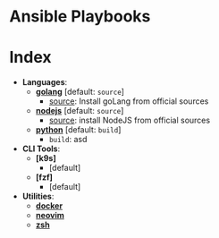 # Ansible Playbooks

# Index
- **Languages**:
    - **[golang](https://github.com/mr-chelyshkin/environment/blob/main/roles/golang/README.md)** [default: `source`]
        - [source](https://github.com/mr-chelyshkin/environment/blob/main/roles/golang/tasks/source.yml): Install goLang from official sources
    - **[nodejs](https://github.com/mr-chelyshkin/environment/blob/main/roles/nodejs/README.md)** [default: `source`]
        - [source](https://github.com/mr-chelyshkin/environment/blob/main/roles/nodejs/tasks/source.yml): install NodeJS from official sources
    - **[python](https://github.com/mr-chelyshkin/environment/blob/main/roles/python/README.md)** [default: `build`]
        - `build`: asd
- **CLI Tools**:
    - **[k9s]**
        - [default]
    - **[fzf]**
        - [default]
- **Utilities**:
    - **[docker](https://github.com/mr-chelyshkin/environment/blob/main/roles/docker/README.md)**
    - **[neovim](https://github.com/mr-chelyshkin/environment/blob/main/roles/nvim/README.md)**
    - **[zsh](https://github.com/mr-chelyshkin/environment/blob/main/roles/zsh/README.md)** 

